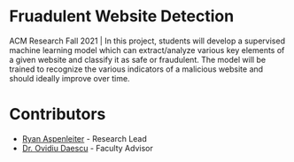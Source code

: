 # Fruadulent Website Detection
ACM Research Fall 2021 | In this project, students will develop a supervised machine learning model which can extract/analyze various key elements of a given website and classify it as safe or fraudulent. The model will be trained to recognize the various indicators of a malicious website and should ideally improve over time.

# Contributors
- [Ryan Aspenleiter](https://www.linkedin.com/in/pavangovu) - Research Lead
- [Dr. Ovidiu Daescu](https://cs.utdallas.edu/people/faculty/iyer-rishabh/) - Faculty Advisor
